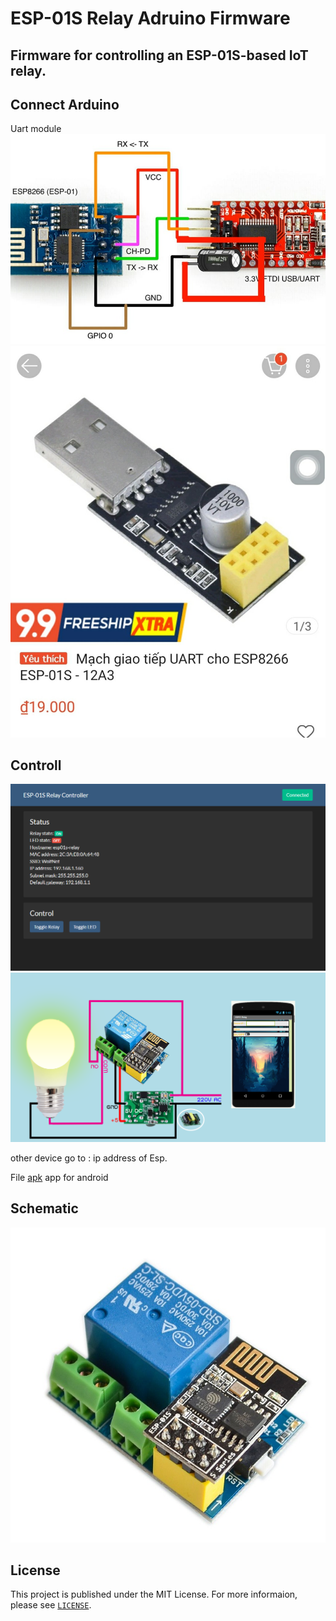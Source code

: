 ESP-01S Relay Adruino Firmware
======================

Firmware for controlling an ESP-01S-based IoT relay.
---------

Connect Arduino
---------
Uart module 
![Module Uart 1](program.jpg)
![Module Uart 2](program2.jpg)

Controll
---------
![User Server](html.png)
![By App](app.png)

other device go to : ip address of Esp. 

File [apk](APP) app for android

Schematic
---------
![Relay module](relay.jpg)


License
-------
This project is published under the MIT License. For more informaion, please see [`LICENSE`](LICENSE).
